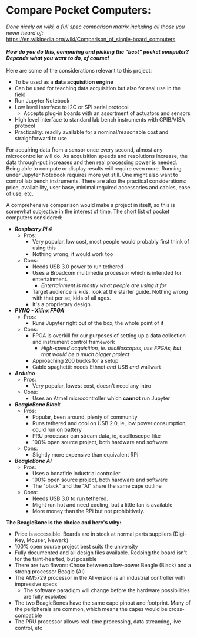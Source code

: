 # Compare Pocket Computers:

*Done nicely on wiki, a full spec comparison matrix including all those you never heard of:*<br>
https://en.wikipedia.org/wiki/Comparison_of_single-board_computers
<br>
<br>
***How do you do this, comparing and picking the "best" pocket computer? Depends what you want to do, of course!*** 
<br>
<br>
Here are some of the considerations relevant to this project:
- To be used as a **data acquisition engine**
- Can be used for teaching data acquisition but also for real use in the field
- Run Jupyter Notebook
- Low level interface to I2C or SPI serial protocol
    - Accepts plug-in boards with an assortment of actuators and sensors
- High level interface to standard lab bench instruments with GPIB/VISA protocol  
- Practicality: readily available for a nominal/reasonable cost and straighforward to use

For acquiring data from a sensor once every second, almost any microcontroller will do. As acquisition speeds and resolutions increase, the data through-put increases and then real processing power is needed. Being able to compute or display results will require even more. Running under Jupyter Notebook requires more yet still. One might also want to control lab bench instruments. There are also the practical considerations: price, availability, user base, minimal required accessories and cables, ease of use, etc.

A comprehensive comparison would make a project in itself, so this is somewhat subjective in the interest of time. The short list of pocket computers considered:

- ***Raspberry Pi 4***
    - Pros:
        - Very popular, low cost, most people would probably first think of using this
        - Nothing wrong, it would work too
    - Cons:
        - Needs USB 3.0 power to run tethered
        - Uses a Broadcom multimedia processor which is intended for entertainment.
            - *Entertainment is mostly what people are using it for*
        - Target audience is kids, look at the starter guide. Nothing wrong with that per se, kids of all ages.
        - It's a proprietary design. 
- ***PYNQ - Xilinx FPGA***
    - Pros:
        - Runs Jupyter right out of the box, the whole point of it
    - Cons:
        - FPGA is overkill for our purposes of setting up a data collection and instrument control framework 
            - *High-speed acquisition, ie. oscilloscopes, use FPGAs, but that would be a much bigger project* 
        - Approaching 200 bucks for a setup
        - Cable spaghetti: needs Ethnet *and* USB *and* wallwart
- ***Arduino***
    - Pros:
        - Very popular, lowest cost, doesn't need any intro
    - Cons:
        - Uses an Atmel microcontroller which **cannot** run Jupyter
- ***BeagleBone Black***
    - Pros:
        - Popular, been around, plenty of community
        - Runs tethered and cool on USB 2.0, ie, low power consumption, could run on battery
        - PRU processor can stream data, ie, oscilloscope-like
        - 100% open source project, both hardware and software
    - Cons:
        - Slightly more expensive than equivalent RPi
- ***BeagleBone AI***
    - Pros:
        - Uses a bonafide industrial controller
        - 100% open source project, both hardware and software
        - The "black" and the "AI" share the same cape outline
    - Cons:
        - Needs USB 3.0 to run tethered. 
        - Might run hot and need cooling, but a little fan is available
        - More money than the RPi but not prohibitively. 

**The BeagleBone is the choice and here's why:** <br>
- Price is accessible. Boards are in stock at normal parts suppliers (Digi-Key, Mouser, Newark)
- 100% open source project best suits the university
- Fully documented and all design files available. Redoing the board isn't for the faint-hearted, but possible
- There are two flavors: Chose between a low-power Beagle (Black) and a strong processor Beagle (AI)
- The AM5729 processor in the AI version is an industrial controller with impressive specs
    - The software paradigm will change before the hardware possibilities are fully exploited
- The two BeagleBones have the same cape pinout and footprint. Many of the peripherals are common, which means the capes would be cross-compatible 
- The PRU processor allows real-time processing, data streaming, live control, etc

